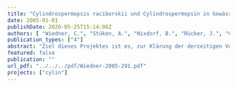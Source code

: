 ```yaml
---
title: "Cylindrospermopsis raciborskii und Cylindrospermopsin in Gewässern der Berliner Region Vorkommen, Ursachen, Auswirkungen"
date: 2005-01-01
publishDate: 2020-05-25T15:14:06Z
authors: [ "Wiedner, C.", "Stüken, A.", "Nixdorf, B.", "Rücker, J.", "Chorus, I.", "Fastner, J.", "Preußel, K." ]
publication_types: ["4"]
abstract: "Ziel dieses Projektes ist es, zur Klärung der derzeitigen Verbreitung und Variabilität des toxischen Cyanobakteriums C. raciborskii und des Toxins Cylindrospermopsin (CYN) in Gewässern der Berliner Region beizutragen und eine Grundlage zu schaffen, auf welcher deren weitere Entwicklung und das damit verbundene Risiko für Mensch und Umwelt abgeschätzt werden kann. Die Verbreitung von C. raciborskii und CYN wurde in einem Pre-Screening Programm im Sommer 2004 untersucht. Für 142 Gewässer, die sich hinsichtlich Morphometrie, Trophie und Mixistypus unterscheiden, wurde die Zusammensetzung der Cyanobakterien einmalig qualitativ und semi-quantitativ analysiert sowie der CYN Gehalt des Sestons ermittelt. C. raciborskii wurde in 27,5 % der 142 untersuchten Gewässer nachgewiesen. Ihre relative Häufigkeit wurde überwiegend als vereinzelt (21,1 %) oder häufig (6,3 %) eingeschätzt. Massenentwicklungen der Art traten zum Zeitpunkt der Untersuchung nicht auf. Als typisches Habitat für C. raciborskii wurden flache eutrophe Gewässer mit niedriger Sichttiefe, und geringen Zeu/Zmix Verhältnissen analysiert. Entgegen bisheriger Annahmen ist die Art jedoch nicht auf Flachseen beschränkt, sondern kann auch in tiefen dimiktischen Gewässern Populationen etablieren. Darüber hinaus wurden vier weitere bedeutende Arten ermittelt. Raphidiopsis curvata und R. mediterranea, die in 5 von 142 Gewässern detektiert wurden. Von beiden Arten ist bekannt, dass sie CYN produzieren können. Anabaena bergii wurde vereinzelt bis häufig in 14,1 % der Gewässer nachgewiesen. Für diese Art wurde der gleiche Habitattyp wie für C. raciborskii festgestellt. Aphanizomenon aphanizomenoides wurde vereinzelt bis häufig in 13,4 % der Gewässer nachgewiesen. Bei beiden Arten handelt es sich wie bei C. raciborskii um Neo-Cyanobakterien, die bisher nur aus tropischen bzw. subtropischen Regionen bekannt waren. Beide produzieren toxische Substanzen, die im Fall von A. aphanizomenoides noch nicht näher identifiziert werden konnten. Im Fall von A. bergii handelt es sich bei einem der Toxine um CYN. Zusammenfassend kann für die hier relevanten Arten festgestellt werden, dass sie weiter verbreitet sind als bisher bekannt war. Die Tatsache, dass C. raciborskii bisher in verhältnismäßig wenigen und A. bergii sowie A. aphanizomenoides bisher gar nicht für das Untersuchungsgebiet beschrieben wurden, wird u.a. auf taxonomische Unklarheiten zurückgeführt. Bislang wurden 96 Sestonproben aus 80 Gewässern auf CYN untersucht. In 63 % der Proben, bzw. 61 % der Seen wurde CYN in Konzentrationen zwischen 0,1 und 100 µg/g TG nachgewiesen und ist somit in Deutschland weiter verbreitet als bisher angenommen. Ein erster Vergleich der Cyanobakterienzusammensetzung mit dem CYNVorkommen zeigt, dass CYN in den untersuchten Gewässern nicht nur von C. raciborskii produziert wird, da es auch in Proben gemessen wurde, in denen die Art nicht nachgewiesen wurde. Derzeit werden die beiden oben beschriebenen Arten A. bergi und A. aphanizomenoides als weitere potentielle CYN-Produzenten in Betracht gezogen sowie eine Reihe weiterer Arten der Gattungen Anabaena und Aphanizomenon. Eine entgültige Klärung wird nach Abschluss der chemischen und molekularbiologischen Analysen der isolierten Stämme erwartet."
featured: false
publication: ""
url_pdf: "../../../pdf/Wiedner-2005-291.pdf"
projects: ["cylin"]
---
```


